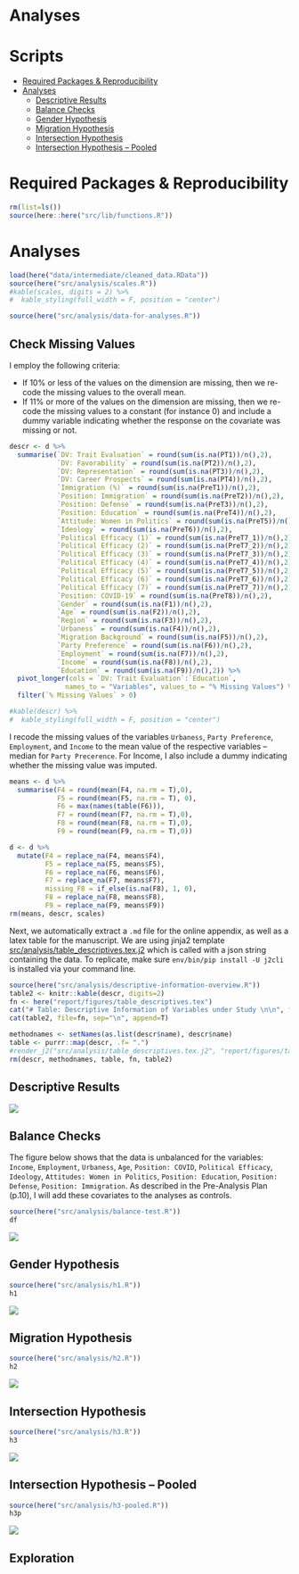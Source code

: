 Analyses
================

# Scripts

  - [Required Packages &
    Reproducibility](#required-packages-&-reproducibility)
  - [Analyses](#analyses)
      - [Descriptive Results](#descriptive-results)
      - [Balance Checks](#balance-checks)
      - [Gender Hypothesis](#gender-hypothesis)
      - [Migration Hypothesis](#migration-hypothesis)
      - [Intersection Hypothesis](#intersection-hypothesis)
      - [Intersection Hypothesis –
        Pooled](#intersection-hypothesis--pooled)

# Required Packages & Reproducibility

``` r
rm(list=ls())
source(here::here("src/lib/functions.R"))
```

# Analyses

``` r
load(here("data/intermediate/cleaned_data.RData"))
source(here("src/analysis/scales.R"))
#kable(scales, digits = 2) %>%
#  kable_styling(full_width = F, position = "center")
```

``` r
source(here("src/analysis/data-for-analyses.R"))
```

## Check Missing Values

I employ the following criteria:

  - If 10% or less of the values on the dimension are missing, then we
    re-code the missing values to the overall mean.
  - If 11% or more of the values on the dimension are missing, then we
    re-code the missing values to a constant (for instance 0) and
    include a dummy variable indicating whether the response on the
    covariate was missing or not.

<!-- end list -->

``` r
descr <- d %>%
  summarise(`DV: Trait Evaluation` = round(sum(is.na(PT1))/n(),2),
            `DV: Favorability` = round(sum(is.na(PT2))/n(),2),
            `DV: Representation` = round(sum(is.na(PT3))/n(),2),
            `DV: Career Prospects` = round(sum(is.na(PT4))/n(),2),
            `Immigration (%)` = round(sum(is.na(PreT1))/n(),2),
            `Position: Immigration` = round(sum(is.na(PreT2))/n(),2),
            `Position: Defense` = round(sum(is.na(PreT3))/n(),2),
            `Position: Education` = round(sum(is.na(PreT4))/n(),2),
            `Attitude: Women in Politics` = round(sum(is.na(PreT5))/n(),2),
            `Ideology` = round(sum(is.na(PreT6))/n(),2),
            `Political Efficacy (1)` = round(sum(is.na(PreT7_1))/n(),2),
            `Political Efficacy (2)` = round(sum(is.na(PreT7_2))/n(),2),
            `Political Efficacy (3)` = round(sum(is.na(PreT7_3))/n(),2),
            `Political Efficacy (4)` = round(sum(is.na(PreT7_4))/n(),2),
            `Political Efficacy (5)` = round(sum(is.na(PreT7_5))/n(),2),
            `Political Efficacy (6)` = round(sum(is.na(PreT7_6))/n(),2),
            `Political Efficacy (7)` = round(sum(is.na(PreT7_7))/n(),2),
            `Position: COVID-19` = round(sum(is.na(PreT8))/n(),2),
            `Gender` = round(sum(is.na(F1))/n(),2),
            `Age` = round(sum(is.na(F2))/n(),2),
            `Region` = round(sum(is.na(F3))/n(),2),
            `Urbaness` = round(sum(is.na(F4))/n(),2),
            `Migration Background` = round(sum(is.na(F5))/n(),2),
            `Party Preference` = round(sum(is.na(F6))/n(),2),
            `Employment` = round(sum(is.na(F7))/n(),2),
            `Income` = round(sum(is.na(F8))/n(),2),
            `Education` = round(sum(is.na(F9))/n(),2)) %>%
  pivot_longer(cols = `DV: Trait Evaluation`:`Education`,
              names_to = "Variables", values_to = "% Missing Values") %>%
  filter(`% Missing Values` > 0) 

#kable(descr) %>%
#  kable_styling(full_width = F, position = "center")
```

I recode the missing values of the variables `Urbaness`, `Party
Preference`, `Employment`, and `Income` to the mean value of the
respective variables – median for `Party Precerence`. For Income, I also
include a dummy indicating whether the missing value was imputed.

``` r
means <- d %>%
  summarise(F4 = round(mean(F4, na.rm = T),0),
            F5 = round(mean(F5, na.rm = T), 0),
            F6 = max(names(table(F6))),
            F7 = round(mean(F7, na.rm = T),0),
            F8 = round(mean(F8, na.rm = T),0),
            F9 = round(mean(F9, na.rm = T),0))

d <- d %>%
  mutate(F4 = replace_na(F4, means$F4),
         F5 = replace_na(F5, means$F5),
         F6 = replace_na(F6, means$F6),
         F7 = replace_na(F7, means$F7),
         missing_F8 = if_else(is.na(F8), 1, 0),
         F8 = replace_na(F8, means$F8),
         F9 = replace_na(F9, means$F9))
rm(means, descr, scales)
```

Next, we automatically extract a `.md` file for the online appendix, as
well as a latex table for the manuscript. We are using jinja2 template
[src/analysis/table\_descriptives.tex.j2](table.tex.j2) which is called
with a json string containing the data. To replicate, make sure
`env/bin/pip install -U j2cli` is installed via your command line.

``` r
source(here("src/analysis/descriptive-information-overview.R"))
table2 <- knitr::kable(descr, digits=2)
fn <- here("report/figures/table_descriptives.tex")
cat("# Table: Descriptive Information of Variables under Study \n\n", file=fn)
cat(table2, file=fn, sep="\n", append=T)

methodnames <- setNames(as.list(descr$name), descr$name)
table <- purrr::map(descr, .f= ".") 
#render_j2("src/analysis/table_descriptives.tex.j2", "report/figures/table_descriptives.tex", data=list(data=table, methods=methodnames)
rm(descr, methodnames, table, fn, table2)
```

## Descriptive Results

<img src="../../report/figures/descriptive-results-1.png" style="display: block; margin: auto;" />

## Balance Checks

The figure below shows that the data is unbalanced for the variables:
`Income`, `Employment`, `Urbaness`, `Age`, `Position: COVID`, `Political
Efficacy`, `Ideology`, `Attitudes: Women in Politics`, `Position:
Education`, `Position: Defense`, `Position: Immigration`. As described
in the Pre-Analysis Plan (p.10), I will add these covariates to the
analyses as controls.

``` r
source(here("src/analysis/balance-test.R"))
df
```

<img src="../../report/figures/balance-checks-1.png" style="display: block; margin: auto;" />

## Gender Hypothesis

``` r
source(here("src/analysis/h1.R"))
h1
```

<img src="../../report/figures/h1-1.png" style="display: block; margin: auto;" />

## Migration Hypothesis

``` r
source(here("src/analysis/h2.R"))
h2
```

<img src="../../report/figures/h2-1.png" style="display: block; margin: auto;" />

## Intersection Hypothesis

``` r
source(here("src/analysis/h3.R"))
h3
```

<img src="../../report/figures/h3-1.png" style="display: block; margin: auto;" />

## Intersection Hypothesis – Pooled

``` r
source(here("src/analysis/h3-pooled.R"))
h3p
```

<img src="../../report/figures/h3-pooled-1.png" style="display: block; margin: auto;" />

## Exploration
